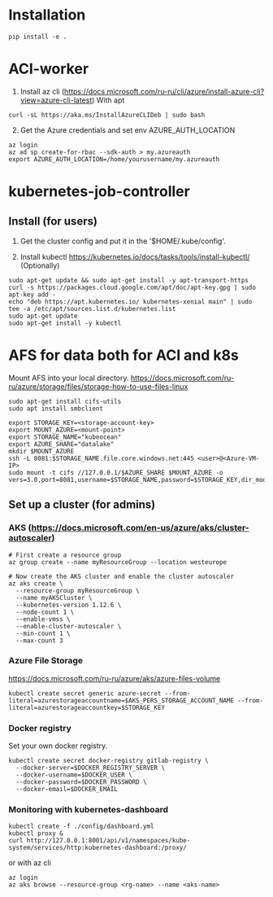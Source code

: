 # Installation

```
pip install -e .
```

# ACI-worker
1. Install az cli (https://docs.microsoft.com/ru-ru/cli/azure/install-azure-cli?view=azure-cli-latest)
With apt
```
curl -sL https://aka.ms/InstallAzureCLIDeb | sudo bash
```

2. Get the Azure credentials and set env AZURE_AUTH_LOCATION
```
az login
az ad sp create-for-rbac --sdk-auth > my.azureauth
export AZURE_AUTH_LOCATION=/home/yourusername/my.azureauth
```

# kubernetes-job-controller

## Install (for users)
1. Get the cluster config and put it in the '$HOME/.kube/config'.

2. Install kubectl https://kubernetes.io/docs/tasks/tools/install-kubectl/  (Optionally)
```
sudo apt-get update && sudo apt-get install -y apt-transport-https
curl -s https://packages.cloud.google.com/apt/doc/apt-key.gpg | sudo apt-key add -
echo "deb https://apt.kubernetes.io/ kubernetes-xenial main" | sudo tee -a /etc/apt/sources.list.d/kubernetes.list
sudo apt-get update
sudo apt-get install -y kubectl
```

# AFS for data both for ACI and k8s

Mount AFS into your local directory.
https://docs.microsoft.com/ru-ru/azure/storage/files/storage-how-to-use-files-linux
```
sudo apt-get install cifs-utils
sudo apt install smbclient

export STORAGE_KEY=<storage-account-key>
export MOUNT_AZURE=<mount-point>
export STORAGE_NAME="kubeocean"
export AZURE_SHARE="datalake"
mkdir $MOUNT_AZURE
ssh -L 8081:$STORAGE_NAME.file.core.windows.net:445 <user>@<Azure-VM-IP>
sudo mount -t cifs //127.0.0.1/$AZURE_SHARE $MOUNT_AZURE -o vers=3.0,port=8081,username=$STORAGE_NAME,password=$STORAGE_KEY,dir_mode=0777,file_mode=0777,serverino

```



## Set up a cluster (for admins)
### AKS (https://docs.microsoft.com/en-us/azure/aks/cluster-autoscaler)
```
# First create a resource group
az group create --name myResourceGroup --location westeurope

# Now create the AKS cluster and enable the cluster autoscaler
az aks create \
  --resource-group myResourceGroup \
  --name myAKSCluster \
  --kubernetes-version 1.12.6 \
  --node-count 1 \
  --enable-vmss \
  --enable-cluster-autoscaler \
  --min-count 1 \
  --max-count 3
```

### Azure File Storage
https://docs.microsoft.com/ru-ru/azure/aks/azure-files-volume
```
kubectl create secret generic azure-secret --from-literal=azurestorageaccountname=$AKS_PERS_STORAGE_ACCOUNT_NAME --from-literal=azurestorageaccountkey=$STORAGE_KEY
```


### Docker registry
Set your own docker registry.
```
kubectl create secret docker-registry gitlab-registry \
  --docker-server=$DOCKER_REGISTRY_SERVER \
  --docker-username=$DOCKER_USER \
  --docker-password=$DOCKER_PASSWORD \
  --docker-email=$DOCKER_EMAIL
   ```

### Monitoring with kubernetes-dashboard
```
kubectl create -f ./config/dashboard.yml
kubectl proxy &
curl http://127.0.0.1:8001/api/v1/namespaces/kube-system/services/http:kubernetes-dashboard:/proxy/
```

or with az cli
```
az login
az aks browse --resource-group <rg-name> --name <aks-name>
```
